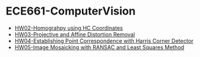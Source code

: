 # ECE661-ComputerVision

- [HW02-Homograhpy using HC Coordinates](https://github.com/lifangda01/ECE661-ComputerVision/blob/master/HW02/homework-2.pdf)
- [HW03-Projective and Affine Distortion Removal](https://github.com/lifangda01/ECE661-ComputerVision/blob/master/HW03/homework-3.pdf)
- [HW04-Establishing Point Correspondence with Harris Corner Detector](https://github.com/lifangda01/ECE661-ComputerVision/blob/master/HW04/homework-4.pdf)
- [HW05-Image Mosaicking with RANSAC and Least Squares Method](https://github.com/lifangda01/ECE661-ComputerVision/blob/master/HW05/homework-5.pdf)
